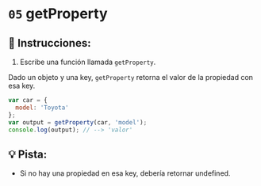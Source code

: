 # `05` getProperty

## 📝 Instrucciones:

1. Escribe una función llamada `getProperty`.

Dado un objeto y una key, `getProperty` retorna el valor de la propiedad con esa key.

```Javascript
var car = {
  model: 'Toyota'
};
var output = getProperty(car, 'model');
console.log(output); // --> 'valor'
```

## 💡 Pista:

+ Si no hay una propiedad en esa key, debería retornar undefined.